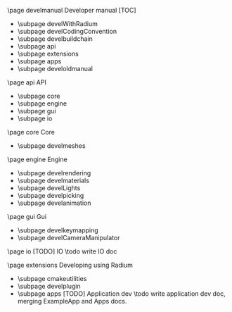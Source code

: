 \page develmanual Developer manual
[TOC]

- \subpage develWithRadium
- \subpage develCodingConvention
- \subpage develbuildchain
- \subpage api
- \subpage extensions
- \subpage apps
- \subpage develoldmanual

\page api API
- \subpage core
- \subpage engine
- \subpage gui
- \subpage io

\page core Core
- \subpage develmeshes
   
\page engine Engine
- \subpage develrendering
- \subpage develmaterials
- \subpage develLights
- \subpage develpicking
- \subpage develanimation

\page gui Gui
- \subpage develkeymapping
- \subpage develCameraManipulator

\page io [TODO] IO
\todo write IO doc 

\page extensions Developing using Radium
- \subpage cmakeutilities
- \subpage develplugin
- \subpage apps [TODO] Application dev
\todo write application dev doc, merging ExampleApp and Apps docs.
